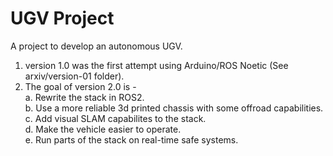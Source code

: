 # UGV Project

A project to develop an autonomous UGV.
1. version 1.0 was the first attempt using Arduino/ROS Noetic (See arxiv/version-01 folder).
2. The goal of version 2.0 is -\
	a. Rewrite the stack in ROS2.\
	b. Use a more reliable 3d printed chassis with some offroad capabilities.\
	c. Add visual SLAM capabilites to the stack.\
	d. Make the vehicle easier to operate.\
	e. Run parts of the stack on real-time safe systems.
